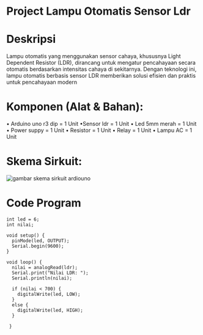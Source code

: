 # Project Lampu Otomatis Sensor Ldr
# Deskripsi
Lampu otomatis yang menggunakan sensor cahaya, khususnya Light Dependent Resistor (LDR), dirancang untuk mengatur pencahayaan secara otomatis berdasarkan intensitas cahaya di sekitarnya. Dengan teknologi ini, lampu otomatis berbasis sensor LDR memberikan solusi efisien dan praktis untuk pencahayaan modern
# Komponen (Alat & Bahan):
• Arduino uno r3 dip = 1 Unit •Sensor ldr = 1 Unit • Led 5mm merah = 1 Unit • Power suppy = 1 Unit 
• Resistor = 1 Unit • Relay = 1 Unit  • Lampu AC = 1 Unit
# Skema Sirkuit:
![gambar skema sirkuit ardiouno](https://github.com/user-attachments/assets/c0aa20a5-f198-4e6c-a623-5d1262c6b7ba)
# Code Program
``` int ldr = A0;
int led = 6;
int nilai;

void setup() {
  pinMode(led, OUTPUT);
  Serial.begin(9600);
}

void loop() {
  nilai = analogRead(ldr);
  Serial.print("Nilai LDR: ");
  Serial.println(nilai);

  if (nilai < 700) {
    digitalWrite(led, LOW);
  }
  else {
    digitalWrite(led, HIGH);
  }

 }
